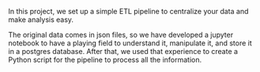 In this project, we set up a simple ETL pipeline to centralize your data and make analysis easy.

The original data comes in json files, so we have developed a jupyter notebook to have a playing field to understand it, manipulate it, and store it in a postgres database.
After that, we used that experience to create a Python script for the pipeline to process all the information.
